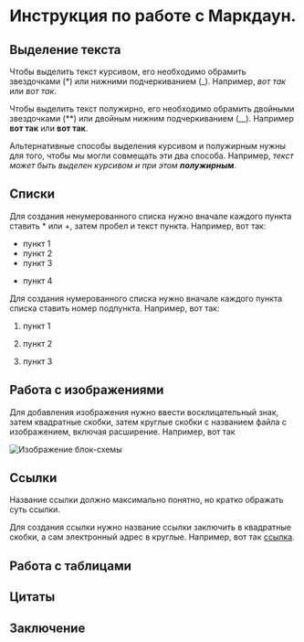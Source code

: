 # Инструкция по работе с Маркдаун.

## Выделение текста

Чтобы выделить текст курсивом, его необходимо обрамить звездочками (*) или нижними подчеркиванием (_).  Например, *вот так* или _вот так_.

Чтобы выделить текст полужирно, его необходимо обрамить двойными звездочками (**) или двойным нижним подчеркиванием (__). Например **вот так** или __вот так__.

Альтернативные способы выделения курсивом и полужирным нужны для того, чтобы мы могли совмещать эти два способа. Например, _текст может быть выделен курсивом и при этом **полужирным**_.

## Списки

Для создания ненумерованного списка нужно вначале каждого пункта ставить * или +, затем пробел и текст пункта. Например, вот так:
* пункт 1
* пункт 2
* пункт 3
+ пункт 4


Для создания нумерованного списка нужно вначале каждого пункта списка ставить номер подпункта. Например, вот так:

1. пункт 1

2. пункт 2

3. пункт 3


## Работа с изображениями

Для добавления изображения нужно ввести восклицательный знак, затем квадратные скобки, затем круглые скобки с названием файла с изображением, включая расширение. Например, вот так

![Изображение блок-схемы](foto.png)


## Ссылки

Название ссылки должно максимально понятно, но кратко ображать суть ссылки.

Для создания ссылки нужно название ссылки заключить в квадратные скобки, а сам электронный адрес в круглые.
Например, вот так [ссылка](http.example.com).

## Работа с таблицами

## Цитаты

## Заключение

